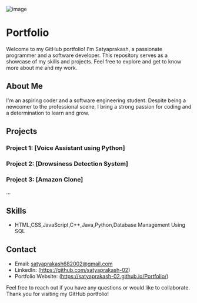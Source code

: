 ![image](https://github.com/satyaprakash-02/Portfolio/assets/126231877/fd611b2a-9583-4b1b-9f6e-ccbd0dbb5215)

# Portfolio

Welcome to my GitHub portfolio! I'm Satyaprakash, a passionate programmer and a  software developer. This repository serves as a showcase of my skills and projects. Feel free to explore and get to know more about me and my work.

## About Me

 I'm an aspiring coder and a software engineering student. Despite being a newcomer to the professional scene, I bring a strong passion for coding and a determination to learn and grow.

## Projects

### Project 1: [Voice Assistant using Python]

### Project 2: [Drowsiness Detection System]

### Project 3: [Amazon Clone]

...

## Skills

- HTML,CSS,JavaScript,C++,Java,Python,Database Management Using SQL

## Contact

- Email: satyaprakash682002@gmail.com
- LinkedIn: (https://github.com/satyaprakash-02)
- Portfolio Website: (https://satyaprakash-02.github.io/Portfolio/)

Feel free to reach out if you have any questions or would like to collaborate. Thank you for visiting my GitHub portfolio!
